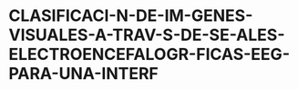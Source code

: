 # CLASIFICACI-N-DE-IM-GENES-VISUALES-A-TRAV-S-DE-SE-ALES-ELECTROENCEFALOGR-FICAS-EEG-PARA-UNA-INTERF